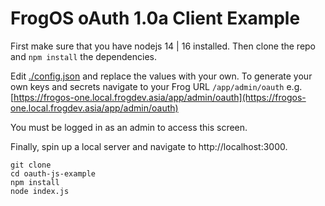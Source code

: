 # FrogOS oAuth 1.0a Client Example

First make sure that you have nodejs 14 | 16 installed. Then clone the repo and `npm install` the dependencies.

Edit [./config.json](config.json) and replace the values with your own.
To generate your own keys and secrets navigate to your Frog URL `/app/admin/oauth` 
e.g. [https://frogos-one.local.frogdev.asia/app/admin/oauth](https://frogos-one.local.frogdev.asia/app/admin/oauth)

You must be logged in as an admin to access this screen.

Finally, spin up a local server and navigate to http://localhost:3000.

```shell
git clone
cd oauth-js-example
npm install
node index.js
```
